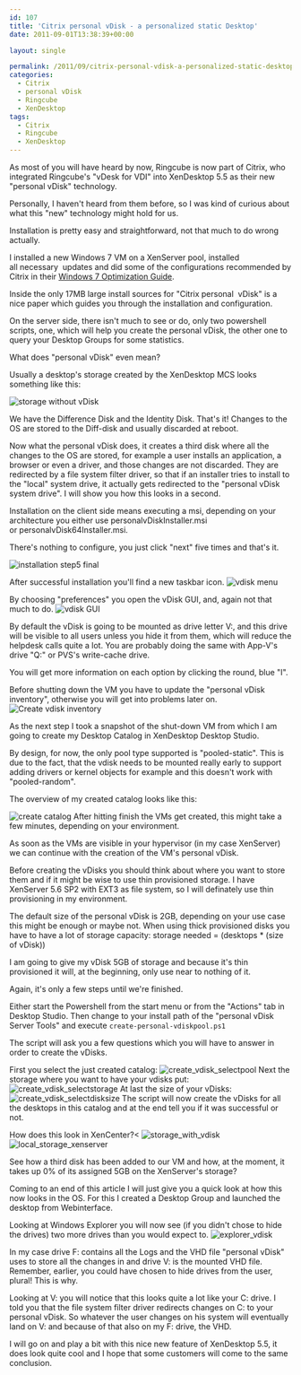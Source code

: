 ```yaml
---
id: 107
title: 'Citrix personal vDisk - a personalized static Desktop'
date: 2011-09-01T13:38:39+00:00

layout: single

permalink: /2011/09/citrix-personal-vdisk-a-personalized-static-desktop/
categories:
  - Citrix
  - personal vDisk
  - Ringcube
  - XenDesktop
tags:
  - Citrix
  - Ringcube
  - XenDesktop
---
```

As most of you will have heard by now, Ringcube is now part of Citrix, who integrated Ringcube's "vDesk for VDI" into XenDesktop 5.5 as their new "personal vDisk" technology.

Personally, I haven't heard from them before, so I was kind of curious about what this "new" technology might hold for us.

Installation is pretty easy and straightforward, not that much to do wrong actually.

I installed a new Windows 7 VM on a XenServer pool, installed all necessary  updates and did some of the configurations recommended by Citrix in their [Windows 7 Optimization Guide](http://support.citrix.com/article/CTX127050).

Inside the only 17MB large install sources for "Citrix personal  vDisk" is a nice paper which guides you through the installation and configuration.

On the server side, there isn't much to see or do, only two powershell scripts, one, which will help you create the personal vDisk, the other one to query your Desktop Groups for some statistics.

What does "personal vDisk" even mean?

Usually a desktop's storage created by the XenDesktop MCS looks something like this:

![storage without vDisk](/media/2011/09/storage_no_vdisk.jpg "storage_no_vdisk")

We have the Difference Disk and the Identity Disk. That's it! Changes to the OS are stored to the Diff-disk and usually discarded at reboot.

Now what the personal vDisk does, it creates a third disk where all the changes to the OS are stored, for example a user installs an application, a browser or even a driver, and those changes are not discarded. They are redirected by a file system filter driver, so that if an installer tries to install to the "local" system drive, it actually gets redirected to the "personal vDisk system drive". I will show you how this looks in a second.

Installation on the client side means executing a msi, depending on your architecture you either use personalvDiskInstaller.msi or personalvDisk64Installer.msi.

There's nothing to configure, you just click "next" five times and that's it.

![installation step5 final](/media/2011/09/installation_step5_final.jpg "installation_step5_final")

After successful installation you'll find a new taskbar icon.
![vdisk menu](/media/2011/09/vdisk_menu.jpg "vdisk_menu")

By choosing "preferences" you open the vDisk GUI, and, again not that much to do.
![vdisk GUI](/media/2011/09/vdisk_GUI.jpg "vdisk_GUI")

By default the vDisk is going to be mounted as drive letter V:, and this drive will be visible to all users unless you hide it from them, which will reduce the helpdesk calls quite a lot. You are probably doing the same with App-V's drive "Q:" or PVS's write-cache drive.

You will get more information on each option by clicking the round, blue "I".

Before shutting down the VM you have to update the "personal vDisk inventory", otherwise you will get into problems later on.
![Create vdisk inventory](/media/2011/09/create_vdisk_inventory.jpg "Create the personal vDisk's inventory")

As the next step I took a snapshot of the shut-down VM from which I am going to create my Desktop Catalog in XenDesktop Desktop Studio.

By design, for now, the only pool type supported is "pooled-static". This is due to the fact, that the vdisk needs to be mounted really early to support adding drivers or kernel objects for example and this doesn't work with "pooled-random".

The overview of my created catalog looks like this:

![create catalog](/media/2011/09/create_catalog.jpg "create_catalog")
After hitting finish the VMs get created, this might take a few minutes, depending on your environment.

As soon as the VMs are visible in your hypervisor (in my case XenServer) we can continue with the creation of the VM's personal vDisk.

Before creating the vDisks you should think about where you want to store them and if it might be wise to use thin provisioned storage. I have XenServer 5.6 SP2 with EXT3 as file system, so I will definately use thin provisioning in my environment.

The default size of the personal vDisk is 2GB, depending on your use case this might be enough or maybe not. When using thick provisioned disks you have to have a lot of storage capacity: storage needed = (desktops * (size of vDisk))

I am going to give my vDisk 5GB of storage and because it's thin provisioned it will, at the beginning, only use near to nothing of it.

Again, it's only a few steps until we're finished.

Either start the Powershell from the start menu or from the "Actions" tab in Desktop Studio. Then change to your install path of the "personal vDisk Server Tools" and execute `create-personal-vdiskpool.ps1`

The script will ask you a few questions which you will have to answer in order to create the vDisks.

First you select the just created catalog: ![create_vdisk_selectpool](/media/2011/09/create_vdisk_selectpool.jpg "create_vdisk_selectpool")
Next the storage where you want to have your vdisks put:
![create_vdisk_selectstorage](/media/2011/09/create_vdisk_selectstorage.jpg "create_vdisk_selectstorage")
At last the size of your vDisks:
![create_vdisk_selectdisksize](/media/2011/09/create_vdisk_selectdisksize.jpg "create_vdisk_selectdisksize")
The script will now create the vDisks for all the desktops in this catalog and at the end tell you if it was successful or not.

How does this look in XenCenter?<
![storage_with_vdisk](/media/2011/09/storage_with_vdisk.jpg "storage_with_vdisk")
![local_storage_xenserver](/media/2011/09/local_storage_xenserver.jpg "local_storage_xenserver")

See how a third disk has been added to our VM and how, at the moment, it takes up 0% of its assigned 5GB on the XenServer's storage?

Coming to an end of this article I will just give you a quick look at how this now looks in the OS. For this I created a Desktop Group and launched the desktop from Webinterface.

Looking at Windows Explorer you will now see (if you didn't chose to hide the drives) two more drives than you would expect to.
![explorer_vdisk](/media/2011/09/explorer_vdisk.jpg "explorer_vdisk")

In my case drive F: contains all the Logs and the VHD file "personal vDisk" uses to store all the changes in and drive V: is the mounted VHD file. Remember, earlier, you could have chosen to hide drives from the user, plural! This is why.

Looking at V: you will notice that this looks quite a lot like your C: drive. I told you that the file system filter driver redirects changes on C: to your personal vDisk. So whatever the user changes on his system will eventually land on V: and because of that also on my F: drive, the VHD.

I will go on and play a bit with this nice new feature of XenDesktop 5.5, it does look quite cool and I hope that some customers will come to the same conclusion.




